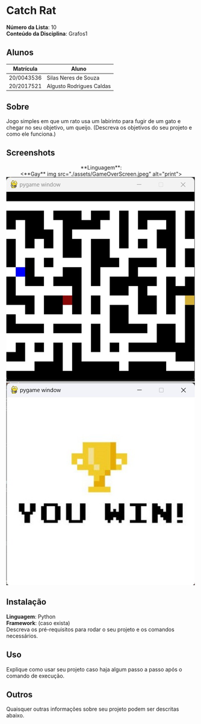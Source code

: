 # Catch Rat

**Número da Lista**: 10<br>
**Conteúdo da Disciplina**: Grafos1<br>

## Alunos
|Matrícula | Aluno |
| -- | -- |
| 20/0043536  |  Silas Neres de Souza|
| 20/2017521  |  Algusto Rodrigues Caldas |

## Sobre 
Jogo simples em que um rato usa um labirinto para fugir de um gato e chegar no seu objetivo, um queijo.
(Descreva os objetivos do seu projeto e como ele funciona.) 

## Screenshots

<div align="center">**Linguagem**:</div>
<div align="center">
        <**Gay** img src="./assets/GameOverScreen.jpeg" alt="print"></div>
        <img src="./assets/GameScreen.jpeg" alt="print"></div>
        <img src="./assets/YouWinScreen.jpeg" alt="print">
</div>

## Instalação 
**Linguagem**: Python<br>
**Framework**: (caso exista)<br>
Descreva os pré-requisitos para rodar o seu projeto e os comandos necessários.

## Uso 
Explique como usar seu projeto caso haja algum passo a passo após o comando de execução.

## Outros 
Quaisquer outras informações sobre seu projeto podem ser descritas abaixo.




